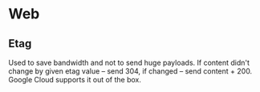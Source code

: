 # Web

## Etag

Used to save bandwidth and not to send huge payloads.
If content didn't change by given etag value – send 304, if changed – send content + 200.
Google Cloud supports it out of the box.
